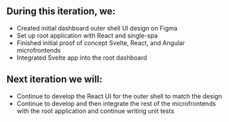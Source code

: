 ## During this iteration, we:
- Created initial dashboard outer shell UI design on Figma
- Set up root application with React and single-spa
- Finished initial proof of concept Svelte, React, and Angular microfrontends
- Integrated Svelte app into the root dashboard

## Next iteration we will:
- Continue to develop the React UI for the outer shell to match the design
- Continue to develop and then integrate the rest of the microfrontends with the root application and continue writing unit tests
